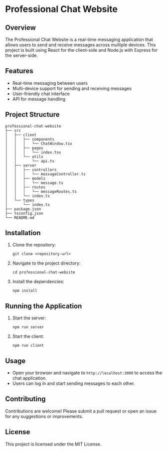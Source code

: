 # Professional Chat Website

## Overview
The Professional Chat Website is a real-time messaging application that allows users to send and receive messages across multiple devices. This project is built using React for the client-side and Node.js with Express for the server-side.

## Features
- Real-time messaging between users
- Multi-device support for sending and receiving messages
- User-friendly chat interface
- API for message handling

## Project Structure
```
professional-chat-website
├── src
│   ├── client
│   │   ├── components
│   │   │   └── ChatWindow.tsx
│   │   ├── pages
│   │   │   └── index.tsx
│   │   └── utils
│   │       └── api.ts
│   ├── server
│   │   ├── controllers
│   │   │   └── messageController.ts
│   │   ├── models
│   │   │   └── message.ts
│   │   ├── routes
│   │   │   └── messageRoutes.ts
│   │   └── index.ts
│   └── types
│       └── index.ts
├── package.json
├── tsconfig.json
└── README.md
```

## Installation
1. Clone the repository:
   ```
   git clone <repository-url>
   ```
2. Navigate to the project directory:
   ```
   cd professional-chat-website
   ```
3. Install the dependencies:
   ```
   npm install
   ```

## Running the Application
1. Start the server:
   ```
   npm run server
   ```
2. Start the client:
   ```
   npm run client
   ```

## Usage
- Open your browser and navigate to `http://localhost:3000` to access the chat application.
- Users can log in and start sending messages to each other.

## Contributing
Contributions are welcome! Please submit a pull request or open an issue for any suggestions or improvements.

## License
This project is licensed under the MIT License.